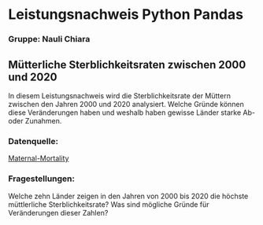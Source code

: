 # Leistungsnachweis Python Pandas
### Gruppe: Nauli Chiara

## Mütterliche Sterblichkeitsraten zwischen 2000 und 2020
In diesem Leistungsnachweis wird die Sterblichkeitsrate der Müttern zwischen den Jahren 2000 und 2020 analysiert. Welche Gründe können diese Veränderungen haben und weshalb haben gewisse Länder starke Ab- oder Zunahmen.
### Datenquelle:
[Maternal-Mortality](https://ourworldindata.org/maternal-mortality)

### Fragestellungen:
Welche zehn Länder zeigen in den Jahren von 2000 bis 2020 die höchste müttlerliche Sterblichkeitsrate?
Was sind mögliche Gründe für Veränderungen dieser Zahlen?
